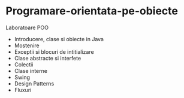 # Programare-orientata-pe-obiecte
Laboratoare POO
* Introducere, clase si obiecte in Java
* Mostenire
* Exceptii si blocuri de intitializare
* Clase abstracte si interfete
* Colectii
* Clase interne
* Swing
* Design Patterns
* Fluxuri
